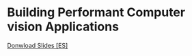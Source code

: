 # Building Performant Computer vision Applications
[Donwload Slides [ES]](https://docs.google.com/presentation/d/1HWhcdotKQ6P2dVcXjmghMD_Ty_zi7YZ3B9utoTfqLGk/export/pdf)
